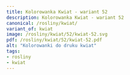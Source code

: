 ```yaml
---
title: Kolorowanka Kwiat - wariant 52
description: Kolorowanka Kwiat - wariant 52
canonical: /rosliny/kwiat/
variant_of: kwiat
image: /rosliny/kwiat/52/kwiat-52.svg
pdf: /rosliny/kwiat/52/kwiat-52.pdf
alt: "Kolorowanki do druku kwiat"
tags:
- rosliny
- kwiat
---
```


